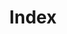 ---
backreferences:
- index.md
changelog:
- author: Chris Riccomini
  date: '2025-02-08T09:43:29+08:00'
  hash: c458b25ff141276d08b4fc8719ea0b9a164014e0
  message: Site is starting
created_at: '2025-02-08T09:43:29+08:00'
link: /essays
siblings:
- essays/2017-08-29-how-paint-bike-shed-kafka-topic-naming-conventions.md
- essays/2018-10-29-models-microservices-should-be-using-same-continuous-delivery-stack.md
- essays/2017-08-07-build-kafka-connector-source.md
- essays/2017-08-14-one-big-cluster-many-small-ones.md
- essays/2022-06-13-how-to-plan-work-for-infrastructure-team.md
- essays/2012-09-25-kill-subprocesses-linux-bash.md
- essays/2021-06-21-preventing-technology-turf-wars.md
- essays/2019-01-22-kafka-escape-hatch.md
- essays/2021-10-11-google-oauth-wkwebview.md
- essays/2009-11-13-sort-reducer-input-value-hadoop.md
- essays/2012-10-22-tech-exits.md
- essays/2018-11-12-dont-tell-people-what-to-do-ask-them-how-to-do-it.md
- essays/2018-10-23-your-first-technical-presentation.md
- essays/2021-11-08-work-for-two-companies.md
- essays/2017-08-21-choosing-where-to-work.md
- essays/2019-02-19-yes-you-still-need-qa-team-not-for-writing-tests.md
- essays/2019-01-15-research-cell-animal-human-software-simulation-speed-up-experimentation.md
- essays/2019-02-04-managing-kafka-topic-configuration.md
- essays/2018-11-05-kafka-change-data-capture-breaks-database-encapsulation.md
- essays/2021-12-13-how-to-write-a-technical-book.md
- essays/2012-10-05-kafka-consumer-memory-tuning.md
- essays/2013-06-14-yarn-with-cgroups.md
- essays/2018-11-27-in-defense-of-design-documents.md
- essays/2021-11-01-missing-readme-books-and-links.md
- essays/2023-05-18-ai-helm-building-open-source-project-gpt-4.md
- essays/2012-09-29-streaming-live-sports-schedule-scores-stats-api.md
- essays/2021-06-08-what-the-heck-data-mesh.md
- essays/2018-11-19-minimum-viable-infrastructure.md
- essays/2023-01-05-recap-for-people-who-hate-data-catalogs.md
- essays/2017-09-11-trust-but-automate.md
- essays/2019-07-29-future-data-engineering.md
title: Index
updated_at: '2025-02-08T09:43:29+08:00'
---